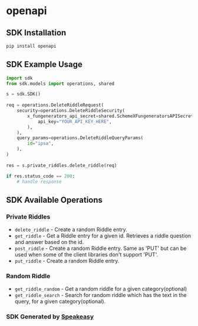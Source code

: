 # openapi

<!-- Start SDK Installation -->
## SDK Installation

```bash
pip install openapi
```
<!-- End SDK Installation -->

## SDK Example Usage
<!-- Start SDK Example Usage -->
```python
import sdk
from sdk.models import operations, shared

s = sdk.SDK()
    
req = operations.DeleteRiddleRequest(
    security=operations.DeleteRiddleSecurity(
        x_fungenerators_api_secret=shared.SchemeXFungeneratorsAPISecret(
            api_key="YOUR_API_KEY_HERE",
        ),
    ),
    query_params=operations.DeleteRiddleQueryParams(
        id="ipsa",
    ),
)
    
res = s.private_riddles.delete_riddle(req)

if res.status_code == 200:
    # handle response
```
<!-- End SDK Example Usage -->

<!-- Start SDK Available Operations -->
## SDK Available Operations

### Private Riddles

* `delete_riddle` - Create a random Riddle entry.
* `get_riddle` - Get a Riddle entry for a given id. Retrieves a riddle question and answer based on the id.
* `post_riddle` - Create a random Riddle entry. Same as 'PUT' but can be used when some of the client libraries don't support 'PUT'.
* `put_riddle` - Create a random Riddle entry.

### Random Riddle

* `get_riddle_random` - Get a random riddle for a given category(optional)
* `get_riddle_search` - Search for random riddle which has the text in the query, for a given category(optional).

<!-- End SDK Available Operations -->

### SDK Generated by [Speakeasy](https://docs.speakeasyapi.dev/docs/using-speakeasy/client-sdks)
